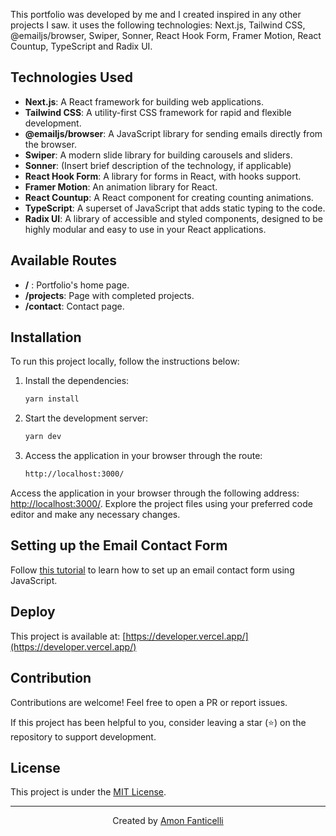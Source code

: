 This portfolio was developed by me and I created inspired in any other projects I saw. it uses the following technologies: Next.js, Tailwind CSS, @emailjs/browser,
Swiper, Sonner, React Hook Form, Framer Motion, React Countup, TypeScript and Radix UI.

## Technologies Used

- **Next.js**: A React framework for building web applications.
- **Tailwind CSS**: A utility-first CSS framework for rapid and flexible development.
- **@emailjs/browser**: A JavaScript library for sending emails directly from the browser.
- **Swiper**: A modern slide library for building carousels and sliders.
- **Sonner**: (Insert brief description of the technology, if applicable)
- **React Hook Form**: A library for forms in React, with hooks support.
- **Framer Motion**: An animation library for React.
- **React Countup**: A React component for creating counting animations.
- **TypeScript**: A superset of JavaScript that adds static typing to the code.
- **Radix UI**: A library of accessible and styled components, designed to be highly modular and easy to use in your React applications.

## Available Routes

- **/** : Portfolio's home page.
- **/projects**: Page with completed projects.
- **/contact**: Contact page.

## Installation

To run this project locally, follow the instructions below:

1. Install the dependencies:

   ```bash
   yarn install

   ```

2. Start the development server:

   ```bash
   yarn dev

   ```

3. Access the application in your browser through the route:

   ```bash
   http://localhost:3000/
   ```

Access the application in your browser through the following address: [http://localhost:3000/](http://localhost:3000/). Explore the project files using your preferred code editor and make any necessary changes.

## Setting up the Email Contact Form

Follow [this tutorial](https://www.youtube.com/watch?v=Zbg1BHOVzRg) to learn how to set up an email contact form using JavaScript.

## Deploy

This project is available at: [https://developer.vercel.app/](https://developer.vercel.app/)

## Contribution

Contributions are welcome! Feel free to open a PR or report issues.

If this project has been helpful to you, consider leaving a star (⭐) on the repository to support development.

## License

This project is under the [MIT License](https://opensource.org/licenses/MIT).

---

<div align="center">
   <span>Created by </span><a href="https://github.com/amonfanticelli">Amon Fanticelli</a>
</div>
